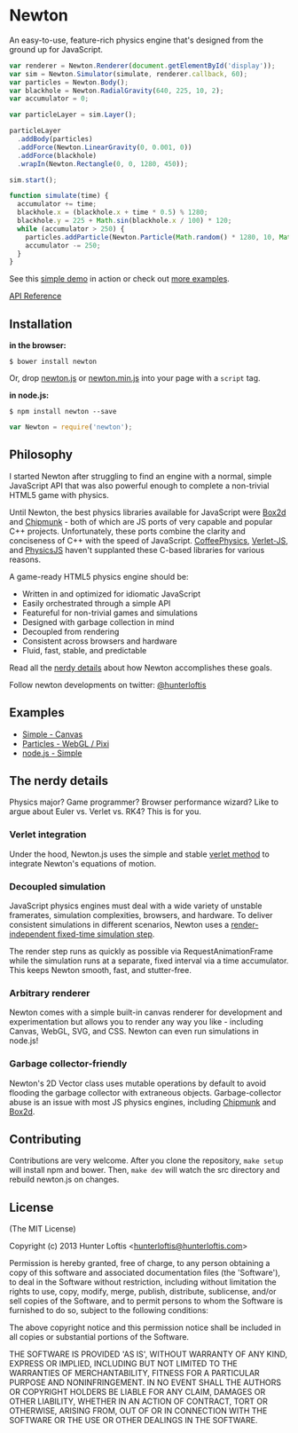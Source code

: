 # Newton

An easy-to-use, feature-rich physics engine that's designed from the ground up for JavaScript.

```js
var renderer = Newton.Renderer(document.getElementById('display'));
var sim = Newton.Simulator(simulate, renderer.callback, 60);
var particles = Newton.Body();
var blackhole = Newton.RadialGravity(640, 225, 10, 2);
var accumulator = 0;

var particleLayer = sim.Layer();

particleLayer
  .addBody(particles)
  .addForce(Newton.LinearGravity(0, 0.001, 0))
  .addForce(blackhole)
  .wrapIn(Newton.Rectangle(0, 0, 1280, 450));

sim.start();

function simulate(time) {
  accumulator += time;
  blackhole.x = (blackhole.x + time * 0.5) % 1280;
  blackhole.y = 225 + Math.sin(blackhole.x / 100) * 120;
  while (accumulator > 250) {
    particles.addParticle(Newton.Particle(Math.random() * 1280, 10, Math.random() * 5 + 1));
    accumulator -= 250;
  }
}
```

See this
[simple demo](http://hunterloftis.github.io/newton/examples/simple) in action or check out
[more examples](#examples).

[API Reference](https://github.com/hunterloftis/newton/blob/master/docs.md)

## Installation

**in the browser:**

```
$ bower install newton
```

Or, drop
[newton.js](https://raw.github.com/hunterloftis/newton/master/newton.js) or
[newton.min.js](https://raw.github.com/hunterloftis/newton/master/newton.min.js)
into your page with a `script` tag.

**in node.js:**

```
$ npm install newton --save
```

```js
var Newton = require('newton');
```

## Philosophy

I started Newton after struggling to find an engine
with a normal, simple JavaScript API that was also
powerful enough to complete a non-trivial HTML5 game with physics.

Until Newton, the best physics libraries available for JavaScript were
[Box2d](https://github.com/kripken/box2d.js/) and
[Chipmunk](https://github.com/josephg/Chipmunk-js) -
both of which are JS ports of very capable and popular C++ projects.
Unfortunately, these ports combine the clarity and conciseness of C++ with the speed of JavaScript.
[CoffeePhysics](https://github.com/soulwire/Coffee-Physics),
[Verlet-JS](https://github.com/subprotocol/verlet-js), and
[PhysicsJS](https://github.com/wellcaffeinated/PhysicsJS)
haven't supplanted these C-based libraries for various reasons.

A game-ready HTML5 physics engine should be:

- Written in and optimized for idiomatic JavaScript
- Easily orchestrated through a simple API
- Featureful for non-trivial games and simulations
- Designed with garbage collection in mind
- Decoupled from rendering
- Consistent across browsers and hardware
- Fluid, fast, stable, and predictable

Read all the [nerdy details](#the-nerdy-details) about how Newton accomplishes these goals.

Follow newton developments on twitter: [@hunterloftis](http://twitter.com/hunterloftis)

## Examples

- [Simple - Canvas](http://hunterloftis.github.io/newton/examples/simple)
- [Particles - WebGL / Pixi](http://hunterloftis.github.io/newton/examples/particles)
- [node.js - Simple](https://github.com/hunterloftis/newton/blob/master/examples/node/simple.js)

## The nerdy details

Physics major?
Game programmer?
Browser performance wizard?
Like to argue about Euler vs. Verlet vs. RK4?
This is for you.

### Verlet integration

Under the hood, Newton.js uses the simple and stable
[verlet method](http://www.gamedev.net/page/resources/_/technical/math-and-physics/a-verlet-based-approach-for-2d-game-physics-r2714)
to integrate Newton's equations of motion.

### Decoupled simulation

JavaScript physics engines must deal with a wide variety of unstable framerates,
simulation complexities,
browsers, and hardware. To deliver consistent simulations in different scenarios, Newton uses a
[render-independent fixed-time simulation step](http://gafferongames.com/game-physics/fix-your-timestep/).

The render step runs as quickly as possible via RequestAnimationFrame while the simulation runs at a separate,
fixed interval via a time accumulator. This keeps Newton smooth, fast, and stutter-free.

### Arbitrary renderer

Newton comes with a simple built-in canvas renderer for development and experimentation but allows
you to render any way you like - including Canvas, WebGL, SVG, and CSS. Newton can even run simulations
in node.js!

### Garbage collector-friendly

Newton's 2D Vector class uses mutable operations by default to avoid flooding the garbage
collector with extraneous objects. Garbage-collector abuse is an issue with most JS physics engines,
including
[Chipmunk](https://groups.google.com/forum/#!topic/v8-users/e9HNSVoovEU) and
[Box2d](https://www.scirra.com/blog/76/how-to-write-low-garbage-real-time-javascript).

## Contributing

Contributions are very welcome.
After you clone the repository, `make setup` will install npm and bower.
Then, `make dev` will watch the src directory and rebuild newton.js on changes.

## License

(The MIT License)

Copyright (c) 2013 Hunter Loftis &lt;hunterloftis@hunterloftis.com&gt;

Permission is hereby granted, free of charge, to any person obtaining a copy of this software and associated documentation files (the 'Software'), to deal in the Software without restriction, including without limitation the rights to use, copy, modify, merge, publish, distribute, sublicense, and/or sell copies of the Software, and to permit persons to whom the Software is furnished to do so, subject to the following conditions:

The above copyright notice and this permission notice shall be included in all copies or substantial portions of the Software.

THE SOFTWARE IS PROVIDED 'AS IS', WITHOUT WARRANTY OF ANY KIND, EXPRESS OR IMPLIED, INCLUDING BUT NOT LIMITED TO THE WARRANTIES OF MERCHANTABILITY, FITNESS FOR A PARTICULAR PURPOSE AND NONINFRINGEMENT. IN NO EVENT SHALL THE AUTHORS OR COPYRIGHT HOLDERS BE LIABLE FOR ANY CLAIM, DAMAGES OR OTHER LIABILITY, WHETHER IN AN ACTION OF CONTRACT, TORT OR OTHERWISE, ARISING FROM, OUT OF OR IN CONNECTION WITH THE SOFTWARE OR THE USE OR OTHER DEALINGS IN THE SOFTWARE.
